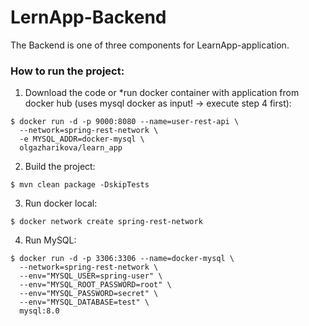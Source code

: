 # LernApp-Backend 
The Backend is one of three components for LearnApp-application.

### How to run the project:

1. Download the code or *run docker container with application from docker hub (uses mysql docker as input! -> execute step 4 first):
```
$ docker run -d -p 9000:8080 --name=user-rest-api \
  --network=spring-rest-network \
  -e MYSQL_ADDR=docker-mysql \
  olgazharikova/learn_app
```
2. Build the project:
```
$ mvn clean package -DskipTests
```
3. Run docker local:
```
$ docker network create spring-rest-network
```
4. Run MySQL:
```
$ docker run -d -p 3306:3306 --name=docker-mysql \
  --network=spring-rest-network \
  --env="MYSQL_USER=spring-user" \
  --env="MYSQL_ROOT_PASSWORD=root" \
  --env="MYSQL_PASSWORD=secret" \
  --env="MYSQL_DATABASE=test" \
  mysql:8.0
```

